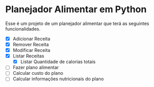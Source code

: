 # Planejador Alimentar em Python

Esse é um projeto de um planejador alimentar que terá as seguintes funcionalidades.

- [X] Adicionar Receita
- [X] Remover Receita
- [X] Modificar Receita
- [X] Listar Receitas
  - [X] Listar Quantidade de calorias totais
- [ ] Fazer plano alimentar
- [ ] Calcular custo do plano
- [ ] Calcular informações nutricionais do plano
